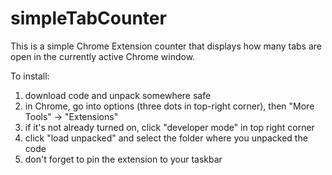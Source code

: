 # simpleTabCounter

This is a simple Chrome Extension counter that displays how many tabs are open in the currently active Chrome window.

To install: 
  1. download code and unpack somewhere safe
  2. in Chrome, go into options (three dots in top-right corner), then "More Tools" -> "Extensions"
  3. if it's not already turned on, click "developer mode" in top right corner
  4. click "load unpacked" and select the folder where you unpacked the code
  5. don't forget to pin the extension to your taskbar